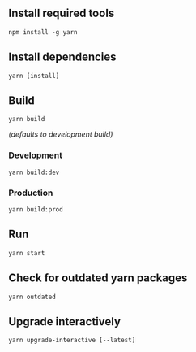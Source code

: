 ## Install required tools

```shell
npm install -g yarn
```

## Install dependencies

```shell
yarn [install]
```

## Build

```shell
yarn build
```

_(defaults to development build)_

### Development

```shell
yarn build:dev
```

### Production

```shell
yarn build:prod
```

## Run

```shell
yarn start
```

## Check for outdated yarn packages

```shell
yarn outdated
```

## Upgrade interactively

```shell
yarn upgrade-interactive [--latest]
```